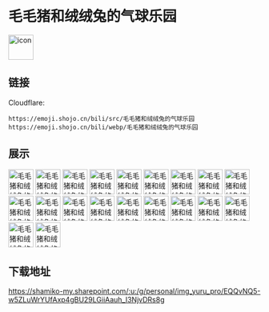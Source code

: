 # 毛毛猪和绒绒兔的气球乐园
<img src="https://emoji.shojo.cn/bili/src/毛毛猪和绒绒兔的气球乐园/icon.png" width="50" height="50" alt="icon">

## 链接
Cloudflare:
```
https://emoji.shojo.cn/bili/src/毛毛猪和绒绒兔的气球乐园
https://emoji.shojo.cn/bili/webp/毛毛猪和绒绒兔的气球乐园
```
## 展示
<img src="https://emoji.shojo.cn/bili/src/毛毛猪和绒绒兔的气球乐园/毛毛猪和绒绒兔的气球乐园-期待.png" width="50" height="50" alt="毛毛猪和绒绒兔的气球乐园-期待">
<img src="https://emoji.shojo.cn/bili/src/毛毛猪和绒绒兔的气球乐园/毛毛猪和绒绒兔的气球乐园-无语.png" width="50" height="50" alt="毛毛猪和绒绒兔的气球乐园-无语">
<img src="https://emoji.shojo.cn/bili/src/毛毛猪和绒绒兔的气球乐园/毛毛猪和绒绒兔的气球乐园-爱你.png" width="50" height="50" alt="毛毛猪和绒绒兔的气球乐园-爱你">
<img src="https://emoji.shojo.cn/bili/src/毛毛猪和绒绒兔的气球乐园/毛毛猪和绒绒兔的气球乐园-吐魂.png" width="50" height="50" alt="毛毛猪和绒绒兔的气球乐园-吐魂">
<img src="https://emoji.shojo.cn/bili/src/毛毛猪和绒绒兔的气球乐园/毛毛猪和绒绒兔的气球乐园-呜呜.png" width="50" height="50" alt="毛毛猪和绒绒兔的气球乐园-呜呜">
<img src="https://emoji.shojo.cn/bili/src/毛毛猪和绒绒兔的气球乐园/毛毛猪和绒绒兔的气球乐园-OMG.png" width="50" height="50" alt="毛毛猪和绒绒兔的气球乐园-OMG">
<img src="https://emoji.shojo.cn/bili/src/毛毛猪和绒绒兔的气球乐园/毛毛猪和绒绒兔的气球乐园-生气.png" width="50" height="50" alt="毛毛猪和绒绒兔的气球乐园-生气">
<img src="https://emoji.shojo.cn/bili/src/毛毛猪和绒绒兔的气球乐园/毛毛猪和绒绒兔的气球乐园-扭捏.png" width="50" height="50" alt="毛毛猪和绒绒兔的气球乐园-扭捏">
<img src="https://emoji.shojo.cn/bili/src/毛毛猪和绒绒兔的气球乐园/毛毛猪和绒绒兔的气球乐园-在吗.png" width="50" height="50" alt="毛毛猪和绒绒兔的气球乐园-在吗">
<img src="https://emoji.shojo.cn/bili/src/毛毛猪和绒绒兔的气球乐园/毛毛猪和绒绒兔的气球乐园-贴贴.png" width="50" height="50" alt="毛毛猪和绒绒兔的气球乐园-贴贴">
<img src="https://emoji.shojo.cn/bili/src/毛毛猪和绒绒兔的气球乐园/毛毛猪和绒绒兔的气球乐园-比心.png" width="50" height="50" alt="毛毛猪和绒绒兔的气球乐园-比心">
<img src="https://emoji.shojo.cn/bili/src/毛毛猪和绒绒兔的气球乐园/毛毛猪和绒绒兔的气球乐园-投币.png" width="50" height="50" alt="毛毛猪和绒绒兔的气球乐园-投币">
<img src="https://emoji.shojo.cn/bili/src/毛毛猪和绒绒兔的气球乐园/毛毛猪和绒绒兔的气球乐园-我要闹了.png" width="50" height="50" alt="毛毛猪和绒绒兔的气球乐园-我要闹了">
<img src="https://emoji.shojo.cn/bili/src/毛毛猪和绒绒兔的气球乐园/毛毛猪和绒绒兔的气球乐园-好耶.png" width="50" height="50" alt="毛毛猪和绒绒兔的气球乐园-好耶">
<img src="https://emoji.shojo.cn/bili/src/毛毛猪和绒绒兔的气球乐园/毛毛猪和绒绒兔的气球乐园-大哭.png" width="50" height="50" alt="毛毛猪和绒绒兔的气球乐园-大哭">
<img src="https://emoji.shojo.cn/bili/src/毛毛猪和绒绒兔的气球乐园/毛毛猪和绒绒兔的气球乐园-我画.png" width="50" height="50" alt="毛毛猪和绒绒兔的气球乐园-我画">
<img src="https://emoji.shojo.cn/bili/src/毛毛猪和绒绒兔的气球乐园/毛毛猪和绒绒兔的气球乐园-蹲角落.png" width="50" height="50" alt="毛毛猪和绒绒兔的气球乐园-蹲角落">
<img src="https://emoji.shojo.cn/bili/src/毛毛猪和绒绒兔的气球乐园/毛毛猪和绒绒兔的气球乐园-疑问.png" width="50" height="50" alt="毛毛猪和绒绒兔的气球乐园-疑问">
<img src="https://emoji.shojo.cn/bili/src/毛毛猪和绒绒兔的气球乐园/毛毛猪和绒绒兔的气球乐园-眠了.png" width="50" height="50" alt="毛毛猪和绒绒兔的气球乐园-眠了">
<img src="https://emoji.shojo.cn/bili/src/毛毛猪和绒绒兔的气球乐园/毛毛猪和绒绒兔的气球乐园-冒星星.png" width="50" height="50" alt="毛毛猪和绒绒兔的气球乐园-冒星星">

## 下载地址

https://shamiko-my.sharepoint.com/:u:/g/personal/img_yuru_pro/EQQvNQ5-w5ZLuWrYUfAxp4gBU29LGiiAauh_I3NjvDRs8g